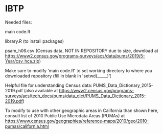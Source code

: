 # IBTP
 
Needed files:

main code.R

library.R (to install packages)

psam_h06.csv (Census data, NOT IN REPOSITORY due to size, download at https://www2.census.gov/programs-surveys/acs/data/pums/2019/5-Year/csv_hca.zip)

Make sure to modify 'main code.R' to set working directory to where you downloaded repository (fill in blank in 'setwd(_____)')

Helpful file for understanding Census data: PUMS_Data_Dictionary_2015-2019.pdf (also available at https://www2.census.gov/programs-surveys/acs/tech_docs/pums/data_dict/PUMS_Data_Dictionary_2015-2019.pdf)

To modify to use with other geographic areas in California than shown here, consult list of 2010 Public Use Microdata Areas (PUMAs) at https://www.census.gov/geographies/reference-maps/2010/geo/2010-pumas/california.html
